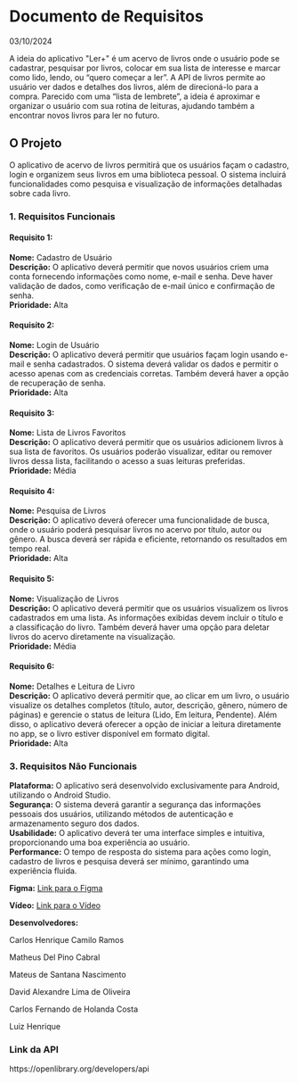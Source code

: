 <p align="center">
  <h1>Documento de Requisitos</h1>
  <p>03/10/2024</p>
</p>

<p>A ideia do aplicativo "Ler+" é um acervo de livros onde o usuário pode se cadastrar, pesquisar por livros, 
colocar em sua lista de interesse e marcar como lido, lendo, ou “quero começar a ler”. A API de livros 
permite ao usuário ver dados e detalhes dos livros, além de direcioná-lo para a compra. Parecido com uma 
“lista de lembrete”, a ideia é aproximar e organizar o usuário com sua rotina de leituras, ajudando também a 
encontrar novos livros para ler no futuro.</p>

<h2>O Projeto</h2>
<p>O aplicativo de acervo de livros permitirá que os usuários façam o cadastro, login e organizem seus 
livros em uma biblioteca pessoal. O sistema incluirá funcionalidades como pesquisa e visualização de 
informações detalhadas sobre cada livro.</p>

<h3>1. Requisitos Funcionais</h3>

<h4>Requisito 1:</h4>
<p><strong>Nome:</strong> Cadastro de Usuário <br>
<strong>Descrição:</strong> O aplicativo deverá permitir que novos usuários criem uma conta fornecendo informações como nome, e-mail e senha. Deve haver validação de dados, como verificação de e-mail único e confirmação de senha. <br>
<strong>Prioridade:</strong> Alta</p>

<h4>Requisito 2:</h4>
<p><strong>Nome:</strong> Login de Usuário <br>
<strong>Descrição:</strong> O aplicativo deverá permitir que usuários façam login usando e-mail e senha cadastrados. O sistema deverá validar os dados e permitir o acesso apenas com as credenciais corretas. Também deverá haver a opção de recuperação de senha. <br>
<strong>Prioridade:</strong> Alta</p>

<h4>Requisito 3:</h4>
<p><strong>Nome:</strong> Lista de Livros Favoritos <br>
<strong>Descrição:</strong> O aplicativo deverá permitir que os usuários adicionem livros à sua lista de favoritos. Os usuários poderão visualizar, editar ou remover livros dessa lista, facilitando o acesso a suas leituras preferidas. <br>
<strong>Prioridade:</strong> Média</p>

<h4>Requisito 4:</h4>
<p><strong>Nome:</strong> Pesquisa de Livros <br>
<strong>Descrição:</strong> O aplicativo deverá oferecer uma funcionalidade de busca, onde o usuário poderá pesquisar livros no acervo por título, autor ou gênero. A busca deverá ser rápida e eficiente, retornando os resultados em tempo real. <br>
<strong>Prioridade:</strong> Alta</p>

<h4>Requisito 5:</h4>
<p><strong>Nome:</strong> Visualização de Livros <br>
<strong>Descrição:</strong> O aplicativo deverá permitir que os usuários visualizem os livros cadastrados em uma lista. As informações exibidas devem incluir o título e a classificação do livro. Também deverá haver uma opção para deletar livros do acervo diretamente na visualização. <br>
<strong>Prioridade:</strong> Média</p>

<h4>Requisito 6:</h4>
<p><strong>Nome:</strong> Detalhes e Leitura de Livro <br>
<strong>Descrição:</strong> O aplicativo deverá permitir que, ao clicar em um livro, o usuário visualize os detalhes completos (título, autor, descrição, gênero, número de páginas) e gerencie o status de leitura (Lido, Em leitura, Pendente). Além disso, o aplicativo deverá oferecer a opção de iniciar a leitura diretamente no app, se o livro estiver disponível em formato digital. <br>
<strong>Prioridade:</strong> Alta</p>

<h3>3. Requisitos Não Funcionais</h3>
<p><strong>Plataforma:</strong> O aplicativo será desenvolvido exclusivamente para Android, utilizando o Android Studio. <br>
<strong>Segurança:</strong> O sistema deverá garantir a segurança das informações pessoais dos usuários, utilizando métodos de autenticação e armazenamento seguro dos dados. <br>
<strong>Usabilidade:</strong> O aplicativo deverá ter uma interface simples e intuitiva, proporcionando uma boa experiência ao usuário. <br>
<strong>Performance:</strong> O tempo de resposta do sistema para ações como login, cadastro de livros e pesquisa deverá ser mínimo, garantindo uma experiência fluida.</p>

<p><strong>Figma:</strong> <a href="https://www.figma.com/design/BYCfQU6MonDQHw3THJKk69/Mobile?node-id=0-1&t=Mr4ptsejNgSO0g5m-1">Link para o Figma</a></p>
<p><strong>Vídeo:</strong> <a href="https://youtu.be/sHEYySXDSLI?si=wGOwEET-6QBaK7RL">Link para o Vídeo</a></p>

<p><strong>Desenvolvedores:</strong></p>
<p>Carlos Henrique Camilo Ramos</p>
<p>Matheus Del Pino Cabral</p>
<p>Mateus de Santana Nascimento</p>
<p>David Alexandre Lima de Oliveira</p>
<p>Carlos Fernando de Holanda Costa</p>
<p>Luiz Henrique<p/>

<h3>Link da API</h3>
<p>https://openlibrary.org/developers/api</p>
